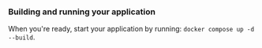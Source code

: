 ### Building and running your application

When you're ready, start your application by running:
`docker compose up -d --build`.
